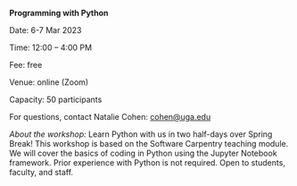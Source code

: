 <b>Programming with Python</b>

Date: 6-7 Mar 2023

Time: 12:00 – 4:00 PM

Fee: free

Venue: online (Zoom)

Capacity: 50 participants

For questions, contact Natalie Cohen: cohen@uga.edu

*About the workshop:* 
Learn Python with us in two half-days over Spring Break! This workshop is based on the Software Carpentry teaching module. We will cover the basics of coding in Python using the Jupyter Notebook framework. Prior experience with Python is not required. Open to students, faculty, and staff.
